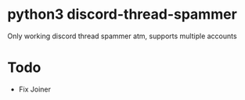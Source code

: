 # python3 discord-thread-spammer
Only working discord thread spammer atm, supports multiple accounts
# Todo
- Fix Joiner
